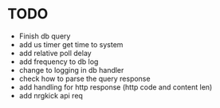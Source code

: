 # TODO

- Finish db query
- add us timer get time to system
- add relative poll delay
- add frequency to db log
- change to logging in db handler
- check how to parse the query response
- add handling for http response (http code and content len)
- add nrgkick api req
